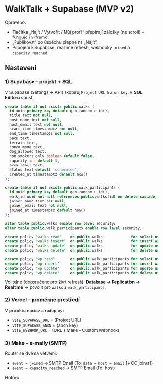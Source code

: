# WalkTalk + Supabase (MVP v2)

Opraveno:
- Tlačítka „Najít / Vytvořit / Můj profil“ přepínají záložky (ne scroll) – funguje i v iframe.
- „Publikovat“ po úspěchu přepne na „Najít“.
- Připojení k Supabase, realtime refresh, webhooky `joined` a `capacity_reached`.

## Nastavení

### 1) Supabase – projekt + SQL
V Supabase (Settings → API) zkopíruj `Project URL` a `anon key`.
V **SQL Editoru** spusť:

```sql
create table if not exists public.walks (
  id uuid primary key default gen_random_uuid(),
  title text not null,
  host_name text not null,
  host_email text not null,
  start_time timestamptz not null,
  end_time timestamptz not null,
  pace text,
  terrain text,
  convo_mode text,
  dog_allowed text,
  non_smokers_only boolean default false,
  capacity int default 3,
  area_label text,
  status text default 'scheduled',
  created_at timestamptz default now()
);

create table if not exists public.walk_participants (
  id uuid primary key default gen_random_uuid(),
  walk_id uuid not null references public.walks(id) on delete cascade,
  joiner_name text not null,
  joiner_email text not null,
  joined_at timestamptz default now()
);

alter table public.walks enable row level security;
alter table public.walk_participants enable row level security;

create policy "walks read"    on public.walks             for select using (true);
create policy "walks insert"  on public.walks             for insert with check (true);
create policy "walks update"  on public.walks             for update using (true);
create policy "walks delete"  on public.walks             for delete using (true);

create policy "wp read"       on public.walk_participants for select using (true);
create policy "wp insert"     on public.walk_participants for insert with check (true);
create policy "wp update"     on public.walk_participants for update using (true);
create policy "wp delete"     on public.walk_participants for delete using (true);
```

Volitelné (doporučeno pro živý refresh): **Database → Replication → Realtime** → povolit pro `walks` a `walk_participants`.

### 2) Vercel – proměnné prostředí
V projektu nastav a redeploy:
- `VITE_SUPABASE_URL` = (Project URL)
- `VITE_SUPABASE_ANON` = (anon key)
- `VITE_WEBHOOK_URL` = (URL z Make – Custom Webhook)

### 3) Make – e-maily (SMTP)
Router se dvěma větvemi:
- `event = joined` → SMTP Email (To: `data → host → email` [+ CC joiner])
- `event = capacity_reached` → SMTP Email (To: host)

Hotovo.
